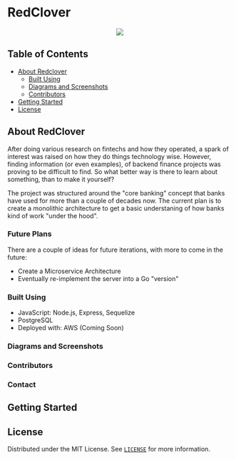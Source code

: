 # RedClover 
<p align="center"><tb><img  src="https://visitor-badge.glitch.me/badge?page_id=k5tuck.RedClover"/></tb></p>

## Table of Contents
  
- [About Redclover](#about-redclover)
  - [Built Using](#built-using)
  - [Diagrams and Screenshots](#diagrams-and-screenshots)
  - [Contributors](#contributors)
- [Getting Started](#getting-started)
- [License](#license)

## About RedClover

After doing various research on fintechs and how they operated, a spark of interest was raised on how they do things technology wise.
However, finding information (or even examples), of backend finance projects was proving to be difficult to find. So what better way
is there to learn about something, than to make it yourself?

The project was structured around the "core banking" concept that banks have used for more than a couple of decades now. The current plan is
to create a monolithic architecture to get a basic understaning of how banks kind of work "under the hood".

### Future Plans

There are a couple of ideas for future iterations, with more to come in the future:

- Create a Microservice Architecture
- Eventually re-implement the server into a Go "version"

### Built Using

- JavaScript: Node.js, Express, Sequelize
- PostgreSQL
- Deployed with: AWS (Coming Soon)

### Diagrams and Screenshots

### Contributors

### Contact

## Getting Started

## License

Distributed under the MIT License. See [`LICENSE`](https://github.com/k5tuck/RedClover/blob/main/LICENSE) for more information.
